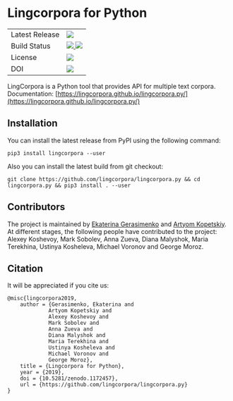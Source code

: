 # Lingcorpora for Python

<table>
  <tr>
    <td>Latest Release</td>
    <td>
      <a href="https://pypi.org/project/lingcorpora/"/>
      <img src="https://img.shields.io/pypi/v/lingcorpora.svg"/>
    </td>
  </tr>
  <tr>
    <td> Build Status </td>
    <td>
      <a href="https://travis-ci.org/lingcorpora/lingcorpora.py"/>
      <img src="https://travis-ci.org/lingcorpora/lingcorpora.py.svg"/>
      <a href="https://ci.appveyor.com/project/kategerasimenko/lingcorpora-py"/>
      <img src="https://ci.appveyor.com/api/projects/status/github/lingcorpora/lingcorpora.py?svg=true"/>
    </td>
  </tr>
  <tr>
    <td>License</td>
    <td>
      <a href="https://github.com/lingcorpora/lingcorpora.py/blob/master/LICENSE"/>
      <img src="https://img.shields.io/github/license/lingcorpora/lingcorpora.py.svg"/>
    </td>
  </tr>
  <tr>
    <td>DOI</td>
    <td>
      <a href="https://zenodo.org/badge/latestdoi/115459241"/>
      <img src="https://zenodo.org/badge/115459241.svg"/>
    </td>
  </tr>
</table>

LingCorpora is a Python tool that provides API for multiple text corpora.  
Documentation: [https://lingcorpora.github.io/lingcorpora.py/](https://lingcorpora.github.io/lingcorpora.py/)

## Installation

You can install the latest release from PyPI using the following command:

`pip3 install lingcorpora --user`

Also you can install the latest build from git checkout:

`git clone https://github.com/lingcorpora/lingcorpora.py && cd lingcorpora.py && pip3 install . --user`

## Contributors

The project is maintained by [Ekaterina Gerasimenko](https://github.com/kategerasimenko) and [Artyom Kopetskiy](https://github.com/akv17).
At different stages, the following people have contributed to the project: Alexey Koshevoy, Mark Sobolev, Anna Zueva, Diana Malyshok, Maria Terekhina, Ustinya Kosheleva, Michael Voronov and George Moroz.

## Citation

It will be appreciated if you cite us:

```
@misc{lingcorpora2019,
    author = {Gerasimenko, Ekaterina and
             Artyom Kopetskiy and
             Alexey Koshevoy and
             Mark Sobolev and
             Anna Zueva and
             Diana Malyshok and
             Maria Terekhina and
             Ustinya Kosheleva and
             Michael Voronov and
             George Moroz},
    title = {Lingcorpora for Python},
    year = {2019},
    doi = {10.5281/zenodo.1172457},
    url = {https://github.com/lingcorpora/lingcorpora.py}
}
```
